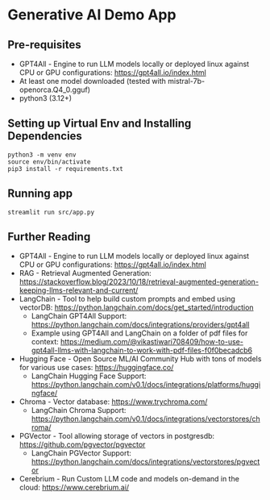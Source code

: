 # Generative AI Demo App

## Pre-requisites
* GPT4All - Engine to run LLM models locally or deployed linux against CPU or GPU configurations: https://gpt4all.io/index.html
* At least one model downloaded (tested with mistral-7b-openorca.Q4_0.gguf)
* python3 (3.12+)

## Setting up Virtual Env and Installing Dependencies
```
python3 -m venv env
source env/bin/activate
pip3 install -r requirements.txt
```

## Running app
```
streamlit run src/app.py
```

## Further Reading

* GPT4All - Engine to run LLM models locally or deployed linux against CPU or GPU configurations: https://gpt4all.io/index.html
* RAG - Retrieval Augmented Generation: https://stackoverflow.blog/2023/10/18/retrieval-augmented-generation-keeping-llms-relevant-and-current/ 
* LangChain - Tool to help build custom prompts and embed using vectorDB: https://python.langchain.com/docs/get_started/introduction
   * LangChain GPT4All Support: https://python.langchain.com/docs/integrations/providers/gpt4all
   * Example using GPT4All and LangChain on a folder of pdf files for context: https://medium.com/@vikastiwari708409/how-to-use-gpt4all-llms-with-langchain-to-work-with-pdf-files-f0f0becadcb6
* Hugging Face - Open Source ML/AI Community Hub with tons of models for various use cases: https://huggingface.co/ 
   * LangChain Hugging Face Support: https://python.langchain.com/v0.1/docs/integrations/platforms/huggingface/ 
* Chroma - Vector database: https://www.trychroma.com/
   * LangChain Chroma Support: https://python.langchain.com/v0.1/docs/integrations/vectorstores/chroma/
* PGVector - Tool allowing storage of vectors in postgresdb: https://github.com/pgvector/pgvector
   * LangChain PGVector Support: https://python.langchain.com/docs/integrations/vectorstores/pgvector
* Cerebrium - Run Custom LLM code and models on-demand in the cloud: https://www.cerebrium.ai/